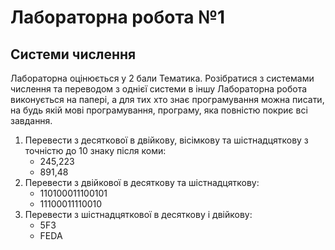 # Лабораторна робота №1

## Системи числення

Лабораторна оцінюється у 2 бали
Тематика. Розібратися з системами числення та переводом з однієї системи в іншу
Лабораторна робота виконується на папері, а для тих хто знає програмування можна писати, на будь якій мові програмування, програму, яка повністю покриє всі завдання.

1. Перевести з десяткової в двійкову, вісімкову та шістнадцяткову з точністю до 10 знаку після коми:
   - 245,223
   - 891,48
2. Перевести з двійкової в десяткову та шістнадцяткову:
   - 110100011100101
   - 11100011110010
3. Перевести з шістнадцяткової в десяткову і двійкову:
   - 5F3
   - FEDA
